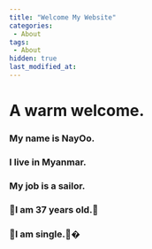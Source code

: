 ```yaml
---
title: "Welcome My Website"
categories:
 - About
tags:
 - About
hidden: true
last_modified_at:
---
```


# A warm welcome.
### My name is NayOo.
### I live in Myanmar. 
### My job is a sailor.
### 👴I am 37 years old.👴 
### 🤘I am single.🤘�
